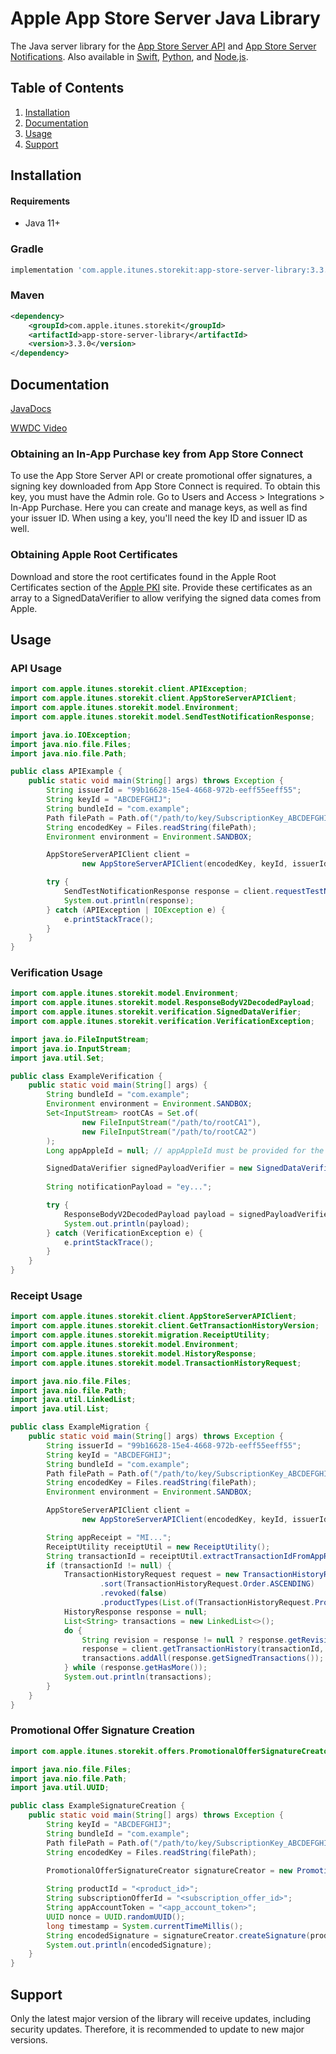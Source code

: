 # Apple App Store Server Java Library
The Java server library for the [App Store Server API](https://developer.apple.com/documentation/appstoreserverapi) and [App Store Server Notifications](https://developer.apple.com/documentation/appstoreservernotifications). Also available in [Swift](https://github.com/apple/app-store-server-library-swift), [Python](https://github.com/apple/app-store-server-library-python), and [Node.js](https://github.com/apple/app-store-server-library-node).

## Table of Contents
1. [Installation](#installation)
2. [Documentation](#documentation)
3. [Usage](#usage)
4. [Support](#support)

## Installation

#### Requirements

- Java 11+

### Gradle
```groovy
implementation 'com.apple.itunes.storekit:app-store-server-library:3.3.0'

```

### Maven
```xml
<dependency>
    <groupId>com.apple.itunes.storekit</groupId>
    <artifactId>app-store-server-library</artifactId>
    <version>3.3.0</version>
</dependency>
```

## Documentation

[JavaDocs](https://apple.github.io/app-store-server-library-java/)

[WWDC Video](https://developer.apple.com/videos/play/wwdc2023/10143/)

### Obtaining an In-App Purchase key from App Store Connect

To use the App Store Server API or create promotional offer signatures, a signing key downloaded from App Store Connect is required. To obtain this key, you must have the Admin role. Go to Users and Access > Integrations > In-App Purchase. Here you can create and manage keys, as well as find your issuer ID. When using a key, you'll need the key ID and issuer ID as well.

### Obtaining Apple Root Certificates

Download and store the root certificates found in the Apple Root Certificates section of the [Apple PKI](https://www.apple.com/certificateauthority/) site. Provide these certificates as an array to a SignedDataVerifier to allow verifying the signed data comes from Apple.

## Usage

### API Usage

```java
import com.apple.itunes.storekit.client.APIException;
import com.apple.itunes.storekit.client.AppStoreServerAPIClient;
import com.apple.itunes.storekit.model.Environment;
import com.apple.itunes.storekit.model.SendTestNotificationResponse;

import java.io.IOException;
import java.nio.file.Files;
import java.nio.file.Path;

public class APIExample {
    public static void main(String[] args) throws Exception {
        String issuerId = "99b16628-15e4-4668-972b-eeff55eeff55";
        String keyId = "ABCDEFGHIJ";
        String bundleId = "com.example";
        Path filePath = Path.of("/path/to/key/SubscriptionKey_ABCDEFGHIJ.p8");
        String encodedKey = Files.readString(filePath);
        Environment environment = Environment.SANDBOX;

        AppStoreServerAPIClient client =
                new AppStoreServerAPIClient(encodedKey, keyId, issuerId, bundleId, environment);

        try {
            SendTestNotificationResponse response = client.requestTestNotification();
            System.out.println(response);
        } catch (APIException | IOException e) {
            e.printStackTrace();
        }
    }
}
```

### Verification Usage

```java
import com.apple.itunes.storekit.model.Environment;
import com.apple.itunes.storekit.model.ResponseBodyV2DecodedPayload;
import com.apple.itunes.storekit.verification.SignedDataVerifier;
import com.apple.itunes.storekit.verification.VerificationException;

import java.io.FileInputStream;
import java.io.InputStream;
import java.util.Set;

public class ExampleVerification {
    public static void main(String[] args) {
        String bundleId = "com.example";
        Environment environment = Environment.SANDBOX;
        Set<InputStream> rootCAs = Set.of(
                new FileInputStream("/path/to/rootCA1"),
                new FileInputStream("/path/to/rootCA2")
        );
        Long appAppleId = null; // appAppleId must be provided for the Production environment

        SignedDataVerifier signedPayloadVerifier = new SignedDataVerifier(rootCAs, bundleId, appAppleId, environment, true);
        
        String notificationPayload = "ey...";

        try {
            ResponseBodyV2DecodedPayload payload = signedPayloadVerifier.verifyAndDecodeNotification(notificationPayload);
            System.out.println(payload);
        } catch (VerificationException e) {
            e.printStackTrace();
        }
    }
}
```

### Receipt Usage

```java
import com.apple.itunes.storekit.client.AppStoreServerAPIClient;
import com.apple.itunes.storekit.client.GetTransactionHistoryVersion;
import com.apple.itunes.storekit.migration.ReceiptUtility;
import com.apple.itunes.storekit.model.Environment;
import com.apple.itunes.storekit.model.HistoryResponse;
import com.apple.itunes.storekit.model.TransactionHistoryRequest;

import java.nio.file.Files;
import java.nio.file.Path;
import java.util.LinkedList;
import java.util.List;

public class ExampleMigration {
    public static void main(String[] args) throws Exception {
        String issuerId = "99b16628-15e4-4668-972b-eeff55eeff55";
        String keyId = "ABCDEFGHIJ";
        String bundleId = "com.example";
        Path filePath = Path.of("/path/to/key/SubscriptionKey_ABCDEFGHIJ.p8");
        String encodedKey = Files.readString(filePath);
        Environment environment = Environment.SANDBOX;

        AppStoreServerAPIClient client =
                new AppStoreServerAPIClient(encodedKey, keyId, issuerId, bundleId, environment);

        String appReceipt = "MI...";
        ReceiptUtility receiptUtil = new ReceiptUtility();
        String transactionId = receiptUtil.extractTransactionIdFromAppReceipt(appReceipt);
        if (transactionId != null) {
            TransactionHistoryRequest request = new TransactionHistoryRequest()
                    .sort(TransactionHistoryRequest.Order.ASCENDING)
                    .revoked(false)
                    .productTypes(List.of(TransactionHistoryRequest.ProductType.AUTO_RENEWABLE));
            HistoryResponse response = null;
            List<String> transactions = new LinkedList<>();
            do {
                String revision = response != null ? response.getRevision() : null;
                response = client.getTransactionHistory(transactionId, revision, request, GetTransactionHistoryVersion.V2);
                transactions.addAll(response.getSignedTransactions());
            } while (response.getHasMore());
            System.out.println(transactions);
        }
    }
}
```

### Promotional Offer Signature Creation

```java
import com.apple.itunes.storekit.offers.PromotionalOfferSignatureCreator;

import java.nio.file.Files;
import java.nio.file.Path;
import java.util.UUID;

public class ExampleSignatureCreation {
    public static void main(String[] args) throws Exception {
        String keyId = "ABCDEFGHIJ";
        String bundleId = "com.example";
        Path filePath = Path.of("/path/to/key/SubscriptionKey_ABCDEFGHIJ.p8");
        String encodedKey = Files.readString(filePath);

        PromotionalOfferSignatureCreator signatureCreator = new PromotionalOfferSignatureCreator(encodedKey, keyId, bundleId);
        
        String productId = "<product_id>";
        String subscriptionOfferId = "<subscription_offer_id>";
        String appAccountToken = "<app_account_token>";
        UUID nonce = UUID.randomUUID();
        long timestamp = System.currentTimeMillis();
        String encodedSignature = signatureCreator.createSignature(productId, subscriptionOfferId, appAccountToken, nonce, timestamp);
        System.out.println(encodedSignature);
    }
}
```

## Support

Only the latest major version of the library will receive updates, including security updates. Therefore, it is recommended to update to new major versions.
